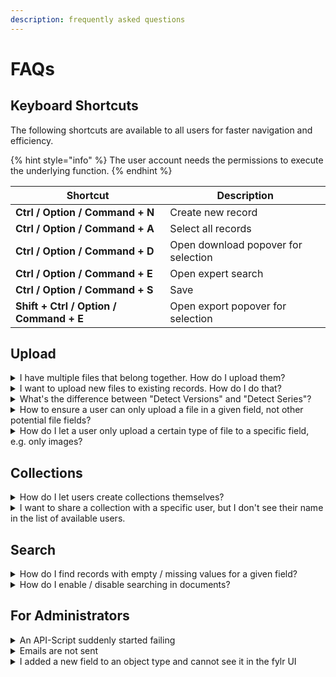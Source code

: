 ```yaml
---
description: frequently asked questions
---
```


# FAQs

## Keyboard Shortcuts

The following shortcuts are available to all users for faster navigation and efficiency.&#x20;

{% hint style="info" %}
The user account needs the permissions to execute the underlying function.
{% endhint %}

| Shortcut                                | Description                         |
| --------------------------------------- | ----------------------------------- |
| **Ctrl / Option / Command + N**         | Create new record                   |
| **Ctrl / Option / Command + A**         | Select all records                  |
| **Ctrl / Option / Command + D**         | Open download popover for selection |
| **Ctrl / Option / Command + E**         | Open expert search                  |
| **Ctrl / Option / Command + S**         | Save                                |
| **Shift + Ctrl / Option / Command + E** | Open export popover for selection   |

## Upload

<details>

<summary> I have multiple files that belong together. How do I upload them?</summary>

First, you have to make sure your data model allows the upload of multiple files for one record (the upload field has to be in a repeatable/nested field). Then you can either name your files the same (with a numbering at the end, for example "file-1.jpg" & "file-2.jpg" or "file 1.png" & "file 2.png") and upload them together with "[Detect Series](../for-users/asset-records-management/creating-records.md#upload-area-and-settings)" enabled. Or, you can skip the upload screen and upload the files in the upload field of that empty record. In both cases you get one record with multiple files.

</details>

<details>

<summary>I want to upload new files to existing records. How do I do that?</summary>

You either have to search and edit the record you want to add the files to and then upload them by adding one new repeatable upload field where you then upload them from your computer. Or, you have to use the so called [upload collections](../tutorials/how-to-set-up-the-hotfolder-and-file-system-connect/setting-up-an-upload-collection.md) to add new files to existing records automatically by matching them using the file names.

</details>

<details>

<summary>What's the difference between "Detect Versions" and "Detect Series"?</summary>

When "[Detect Versions](../for-users/asset-records-management/creating-records.md#upload-area-and-settings)" is enabled in the uploading process, files with the same file name but different file types (for example: "file.tif" & "file.jpg") will be uploaded as different variants together in one upload field, whereas with "[Detect Series](../for-users/asset-records-management/creating-records.md#upload-area-and-settings)" files with the same file name and a numbering (for example: "file-1.jpg" & "file-2.jpg" or "file 1.png" & "file 2.png") will be uploaded into the same nested upload field. Both settings will create just one record instead of records for each uploaded file.

</details>

<details>

<summary>How to ensure a user can only upload a file in a given field, not other potential file fields?</summary>

Disallow the group to “Upload Files” into given fields **or** create a mask that excludes the other fields where we don’t want users to upload files to.

</details>

<details>

<summary>How do I let a user only upload a certain type of file to a specific field, e.g. only images?</summary>

Depending on if you manage an Object Type by itself or if you are using pool management, you find the solution to this problem inside the Rights Management section of Fylr.&#x20;

You can provide the right "Upload File" to groups/ users and define, which field in which Object Type should only have a certain type of File.&#x20;

The options for a field are: Image, Office, Video, Audio, Unknown

</details>



## Collections

<details>

<summary>How do I let users create collections themselves?</summary>

Make sure to assign the right "**Create Collections**" under "**Access Search**" in the **System Rights** tab of the **user** / the **group** you want to be able to create collections themselves

</details>

<details>

<summary>I want to share a collection with a specific user, but I don't see their name in the list of available users. </summary>

If the users you want to share the collection with are not visible in the user pulldown, you're missing permissions to see them. Ask your administrator to give you access to these users. They need to edit the group you want to share the collection with (let's say "Group A") and add your group (let's say "Group B") to the permissions and assign the right "View Users" and/ or "View Group".

</details>



## Search

<details>

<summary>How do I find records with empty / missing values for a given field?</summary>

First make sure your object type is enabled in the resources. Then open the expert search and find the field you want to search for. Next to the label, click the icon to search for records where this field has no data. Start the search and if needed, add more search terms or use the filters.

</details>

<details>

<summary>How do I enable / disable searching in documents?</summary>

Fylr only searches in a document if "full text" is enabled in the mask for the file field. Disabling excludes this field from the search.

</details>

## For Administrators

<details>

<summary>An API-Script suddenly started failing</summary>

Did you recently create [Messages](https://docs.fylr.io/for-administrators/messages), that users had to confirm after logging in? Login with your API users credentials and confirm the messages, the API-Script should work as usual afterwards.

</details>

<details>

<summary>Emails are not sent</summary>

After setting up the requirements for the mail server in the "Email" section of the base configuration, make sure to enable "Email Notifications" in the base configurations "Services".

</details>

<details>

<summary>I added a new field to an object type and cannot see it in the fylr UI</summary>

After adding a new field to an object type, saving and committing the new datamodel are required.  Additionally a reindex is required to update the Index with the new column.

If you still don't see a field in frontend of fylr, you probably forgot to **enable the new field in the masks**. For this field in your mask of choice, select the desired visibility options and define interactive elements. Again, saving, committing and a reindex are required.

</details>
